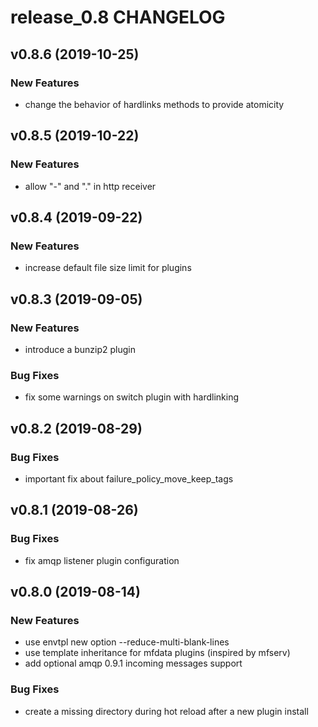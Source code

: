 # release_0.8 CHANGELOG

## v0.8.6 (2019-10-25)

### New Features

- change the behavior of hardlinks methods to provide atomicity

## v0.8.5 (2019-10-22)

### New Features

- allow "-" and "." in http receiver

## v0.8.4 (2019-09-22)

### New Features

- increase default file size limit for plugins

## v0.8.3 (2019-09-05)

### New Features

- introduce a bunzip2 plugin

### Bug Fixes

- fix some warnings on switch plugin with hardlinking

## v0.8.2 (2019-08-29)

### Bug Fixes

- important fix about failure_policy_move_keep_tags

## v0.8.1 (2019-08-26)

### Bug Fixes

- fix amqp listener plugin configuration

## v0.8.0 (2019-08-14)

### New Features

- use envtpl new option --reduce-multi-blank-lines
- use template inheritance for mfdata plugins (inspired by mfserv)
- add optional amqp 0.9.1 incoming messages support

### Bug Fixes

- create a missing directory during hot reload after a new plugin install


